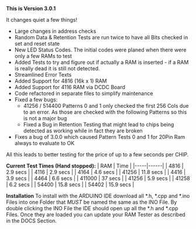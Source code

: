 **This is Version 3.0.1**

It changes quiet a few things!

- Large changes in address checks
- Random Data & Retention Tests are run twice to have all Bits checked in set and reset state
- New LED Status Codes. The initial codes were planed when there were only a few RAMs to test
- Added Tests to try and figure out if actually a RAM is inserted - if a RAM is really dead it is still not detected. 
- Streamlined Error Texts
- Added Support for 4816 (16k x 1) RAM
- Added Support for 4116 RAM via DCDC Board
- Code refactored in separate files to simplify maintenance
- Fixed a few bugs:
  - 41256 / 514400 Patterns 0 and 1 only checked the first 256 Cols due to an error. As those are checked with the following Patterns so this is not a major bug
  - Fixed a Bug in Retention Testing that might lead to chips being detected as working while in fact they are broken
- Fixes a bug of 3.0.0 which caused Pattern Tests 0 and 1 for 20Pin Ram always to evaluate to OK

All this leads to better testing for the price of up to a few seconds per CHIP. 

**Current Test Times (Hand stopped):**
| RAM | Time |
|-----|------|
| 4816 | 2.9 secs |
| 4116 | 2.9 secs |
| 4164 | 4.6 secs |
| 41256 | 11.8 secs |
| 4416 | 3.9 secs |
| 4464 | 6.6 secs |
| 411000 | 37 secs |
| 41256 | 5.9 secs |
| 41258 | 6.2 secs |
| 54400 | 15.8 secs |
| 54402 | 15.9 secs |

**Installation**
To install with the ARDUINO IDE download all *.h, *.cpp and *.ino Files into one Folder that *MUST* be named the same as the INO File. By double clicking the INO File the IDE should open up all the *.h and *.cpp Files. Once they are loaded you can update your RAM Tester as described in the DOCS Section. 
